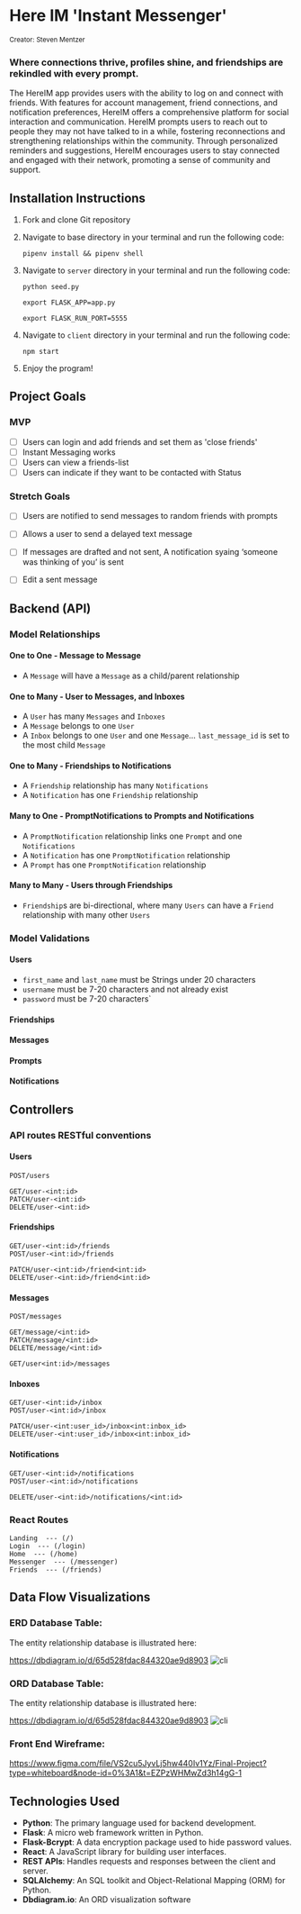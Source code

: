 # Here IM 'Instant Messenger'
<sup> Creator: Steven Mentzer </sup>

### Where connections thrive, profiles shine, and friendships are rekindled with every prompt.

The HereIM app provides users with the ability to log on and connect with friends. With features for account management, friend connections, and notification preferences, HereIM offers a comprehensive platform for social interaction and communication. HereIM prompts users to reach out to people they may not have talked to in a while, fostering reconnections and strengthening relationships within the community. Through personalized reminders and suggestions, HereIM encourages users to stay connected and engaged with their network, promoting a sense of community and support.


## Installation Instructions

1. Fork and clone Git repository
2. Navigate to base directory in your terminal and run the following code: 

    ```pipenv install && pipenv shell```
    
3. Navigate to `server` directory in your terminal and run the following code: 

    ```python seed.py```

    ```export FLASK_APP=app.py```
    
    ```export FLASK_RUN_PORT=5555```

4. Navigate to `client` directory in your terminal and run the following code: 

    ```npm start```

5. Enjoy the program!

## Project Goals
### MVP
- [ ] Users can login and add friends and set them as 'close friends'
- [ ] Instant Messaging works
- [ ] Users can view a friends-list
- [ ] Users can indicate if they want to be contacted with Status

### Stretch Goals
- [ ] Users are notified to send messages to random friends with prompts
- [ ] Allows a user to send a delayed text message
- [ ] If messages are drafted and not sent, A notification syaing ‘someone was thinking of you’ is sent
- [ ] Edit a sent message


## Backend (API)
### Model Relationships
#### One to One - Message to Message
* A `Message` will have a `Message` as a child/parent relationship

#### One to Many - User to Messages, and Inboxes
* A `User` has many `Messages` and `Inboxes`
* A `Message` belongs to one `User`
* A `Inbox` belongs to one `User` and one `Message`... `last_message_id` is set to the most child `Message`

#### One to Many - Friendships to Notifications
* A `Friendship` relationship has many `Notifications`
* A `Notification` has one `Friendship` relationship

#### Many to One - PromptNotifications to Prompts and Notifications
* A `PromptNotification` relationship links one `Prompt` and one `Notifications`
* A `Notification` has one `PromptNotification` relationship
* A `Prompt` has one `PromptNotification` relationship

#### Many to Many - Users through Friendships
* `Friendship`s are bi-directional, where many `Users` can have a `Friend` relationship with many other `Users`

### Model Validations

#### Users
* `first_name` and `last_name` must be Strings under 20 characters
* `username` must be 7-20 characters and not already exist
* `password` must be 7-20 characters`

#### Friendships

#### Messages

#### Prompts

#### Notifications


## Controllers
### API routes RESTful conventions
#### Users
```
POST/users
```
```
GET/user-<int:id>
PATCH/user-<int:id>
DELETE/user-<int:id>
```
#### Friendships
```
GET/user-<int:id>/friends
POST/user-<int:id>/friends
```
```
PATCH/user-<int:id>/friend<int:id>
DELETE/user-<int:id>/friend<int:id>
```
#### Messages
```
POST/messages
```
```
GET/message/<int:id>
PATCH/message/<int:id>
DELETE/message/<int:id>
```
```
GET/user<int:id>/messages
```
#### Inboxes
```
GET/user-<int:id>/inbox
POST/user-<int:id>/inbox
```
```
PATCH/user-<int:user_id>/inbox<int:inbox_id>
DELETE/user-<int:user_id>/inbox<int:inbox_id>
```
#### Notifications
```
GET/user-<int:id>/notifications
POST/user-<int:id>/notifications
```
```
DELETE/user-<int:id>/notifications/<int:id>
```



### React Routes
```
Landing  --- (/)
Login  --- (/login)
Home  --- (/home)
Messenger  --- (/messenger)
Friends  --- (/friends)
```
## Data Flow Visualizations

 ### ERD Database Table: 
 The entity relationship database is illustrated here: 

 https://dbdiagram.io/d/65d528fdac844320ae9d8903
![cli](./HereIM_ERD.png)

 ### ORD Database Table: 
 The entity relationship database is illustrated here: 

 https://dbdiagram.io/d/65d528fdac844320ae9d8903
![cli](./HereIM_ERD.png)

 ### Front End Wireframe:  

https://www.figma.com/file/VS2cu5JyvLj5hw440Iv1Yz/Final-Project?type=whiteboard&node-id=0%3A1&t=EZPzWHMwZd3h14gG-1

## Technologies Used

- **Python**: The primary language used for backend development.
- **Flask**: A micro web framework written in Python.
- **Flask-Bcrypt**: A data encryption package used to hide password values.
- **React**: A JavaScript library for building user interfaces.
- **REST APIs**: Handles requests and responses between the client and server.
- **SQLAlchemy**: An SQL toolkit and Object-Relational Mapping (ORM) for Python.
- **Dbdiagram.io**: An ORD visualization software
